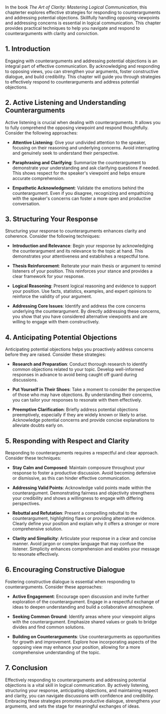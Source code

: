 
In the book *The Art of Clarity: Mastering Logical Communication*, this chapterter explores effective strategies for responding to counterarguments and addressing potential objections. Skillfully handling opposing viewpoints and addressing concerns is essential in logical communication. This chapter provides practical techniques to help you navigate and respond to counterarguments with clarity and conviction.

**1. Introduction**
-------------------

Engaging with counterarguments and addressing potential objections is an integral part of effective communication. By acknowledging and responding to opposing views, you can strengthen your arguments, foster constructive dialogue, and build credibility. This chapter will guide you through strategies to effectively respond to counterarguments and address potential objections.

**2. Active Listening and Understanding Counterarguments**
----------------------------------------------------------

Active listening is crucial when dealing with counterarguments. It allows you to fully comprehend the opposing viewpoint and respond thoughtfully. Consider the following approaches:

* **Attentive Listening**: Give your undivided attention to the speaker, focusing on their reasoning and underlying concerns. Avoid interrupting and genuinely seek to understand their perspective.

* **Paraphrasing and Clarifying**: Summarize the counterargument to demonstrate your understanding and ask clarifying questions if needed. This shows respect for the speaker's viewpoint and helps ensure accurate comprehension.

* **Empathetic Acknowledgment**: Validate the emotions behind the counterargument. Even if you disagree, recognizing and empathizing with the speaker's concerns can foster a more open and productive conversation.

**3. Structuring Your Response**
--------------------------------

Structuring your response to counterarguments enhances clarity and coherence. Consider the following techniques:

* **Introduction and Relevance**: Begin your response by acknowledging the counterargument and its relevance to the topic at hand. This demonstrates your attentiveness and establishes a respectful tone.

* **Thesis Reinforcement**: Reiterate your main thesis or argument to remind listeners of your position. This reinforces your stance and provides a clear framework for your response.

* **Logical Reasoning**: Present logical reasoning and evidence to support your position. Use facts, statistics, examples, and expert opinions to reinforce the validity of your argument.

* **Addressing Core Issues**: Identify and address the core concerns underlying the counterargument. By directly addressing these concerns, you show that you have considered alternative viewpoints and are willing to engage with them constructively.

**4. Anticipating Potential Objections**
----------------------------------------

Anticipating potential objections helps you proactively address concerns before they are raised. Consider these strategies:

* **Research and Preparation**: Conduct thorough research to identify common objections related to your topic. Develop well-informed responses in advance to avoid being caught off guard during discussions.

* **Put Yourself in Their Shoes**: Take a moment to consider the perspective of those who may have objections. By understanding their concerns, you can tailor your responses to resonate with them effectively.

* **Preemptive Clarification**: Briefly address potential objections preemptively, especially if they are widely known or likely to arise. Acknowledge potential concerns and provide concise explanations to alleviate doubts early on.

**5. Responding with Respect and Clarity**
------------------------------------------

Responding to counterarguments requires a respectful and clear approach. Consider these techniques:

* **Stay Calm and Composed**: Maintain composure throughout your response to foster a productive discussion. Avoid becoming defensive or dismissive, as this can hinder effective communication.

* **Addressing Valid Points**: Acknowledge valid points made within the counterargument. Demonstrating fairness and objectivity strengthens your credibility and shows a willingness to engage with differing perspectives.

* **Rebuttal and Refutation**: Present a compelling rebuttal to the counterargument, highlighting flaws or providing alternative evidence. Clearly define your position and explain why it offers a stronger or more comprehensive solution.

* **Clarity and Simplicity**: Articulate your response in a clear and concise manner. Avoid jargon or complex language that may confuse the listener. Simplicity enhances comprehension and enables your message to resonate effectively.

**6. Encouraging Constructive Dialogue**
----------------------------------------

Fostering constructive dialogue is essential when responding to counterarguments. Consider these approaches:

* **Active Engagement**: Encourage open discussion and invite further exploration of the counterargument. Engage in a respectful exchange of ideas to deepen understanding and build a collaborative atmosphere.

* **Seeking Common Ground**: Identify areas where your viewpoint aligns with the counterargument. Emphasize shared values or goals to bridge divides and find common solutions.

* **Building on Counterarguments**: Use counterarguments as opportunities for growth and improvement. Explore how incorporating aspects of the opposing view may enhance your position, allowing for a more comprehensive understanding of the topic.

**7. Conclusion**
-----------------

Effectively responding to counterarguments and addressing potential objections is a vital skill in logical communication. By actively listening, structuring your response, anticipating objections, and maintaining respect and clarity, you can navigate discussions with confidence and credibility. Embracing these strategies promotes productive dialogue, strengthens your arguments, and sets the stage for meaningful exchanges of ideas.

